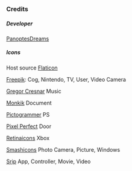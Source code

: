### Credits

##### Developer

[PanoptesDreams](https://github.com/PanoptesDreams)

##### Icons

Host source [Flaticon](https://www.flaticon.com/)

[Freepik](https://www.flaticon.com/authors/freepik):
Cog, Nintendo, TV, User, Video Camera

[Gregor Cresnar](https://www.flaticon.com/authors/gregor-cresnar)
Music

[Monkik](https://www.flaticon.com/authors/monkik)
Document

[Pictogrammer](https://www.flaticon.com/authors/pictogramer)
PS

[Pixel Perfect](https://www.flaticon.com/authors/pixel-perfect)
Door

[Retinaicons](https://www.flaticon.com/authors/retinaicons)
Xbox

[Smashicons](https://www.flaticon.com/authors/smashicons)
Photo Camera, Picture, Windows

[Srip](https://www.flaticon.com/authors/srip)
App, Controller, Movie, Video
